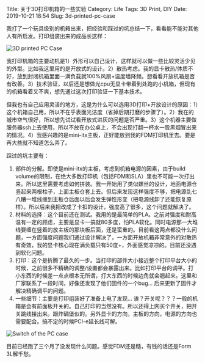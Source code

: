 Title: 关于3D打印机箱的一些实验
Category: Life
Tags: 3D Print, DIY
Date: 2019-10-21 18:54
Slug: 3d-printed-pc-case

我打了一个玩具级别的机箱出来，把经验和踩过的坑总结一下，看看能不能对其他人有所启发。打印组装出来的成品长这样：

![3D printed PC Case](/images/3dprint-pc-case-front.jpg)

我打印机箱的主要动机是1）外形可以自己设计，这样就可以做一些比较灵活少见的外型。比如我这里用的是开放式的设计。2）散热考虑。我的显卡散热/体质不好，放到封闭机箱里面一满负载就100%风扇+温度墙降频。想看看开放机箱是否有改善。3）技术验证，以后还是想做光cpu无显卡带着到处跑的小机箱，但现有的机箱看着又不爽，想先通过这次打印验证一下基本技术。

但我也有自己应用灵活的地方，这是为什么可以选用3D打印+开放设计的原因：1）这个机箱自己用，所以不在乎表面光洁度（省掉后期打磨的步骤了）。2）我在的城市空气很好，所以想先试试看开放式进灰的问题是否严重。3）这个机器主要做服务器ssh上去使用，所以不放在办公桌上，不会出现打翻一杯水一股黑烟冒出来的情况。4）我感兴趣的是mini-itx主板，正好能放到我的FDM打印机里去。要是再大些就不知道怎么弄了。

踩过的坑主要有：

1. 部件的分解。即使是mini-itx的主板，考虑到机箱电源的因素，由于build volume的限制，在绝大多数打印机（包括FDM和SLA）里也不可能一次打出来。所以这里需要考虑如何拼装。我一开始用了类似螺丝的设计，地面电源仓竖起来两根柱子，上面主板仓套上去。但后来发现这样强度不够，把电源乱七八糟一堆线缠到主板仓后面以后会发生弹性形变（把电源线卸了还能恢复原样）。所以后来我把改成了卡扣的设计，强度高了很多，这个问题就解决了。
2. 材料的选择：这个目前还在测试。我用的是最简单的PLA。之前对强度和耐高温有一定的顾虑，主要是显卡一搞就80多度，怕PLA软化。同时电源那一大堆线要缠在竖着的放主板的那块板后面，还是蛮重的。目前看这两点都没什么问题，一方面强度问题我们通过设计解决了，一方面开放机箱非常意外的对散热有奇效，我的显卡核心现在满负载只有50度+，外面感觉凉凉的。目前还没遇到软化问题。
3. 打印：这个是折腾了最久的一步。当打印的部件大小接近整个打印平台大小的时候，之前很多不精确的调整/设置都会暴露出来。比如打印平台的调平。打小东西的时候差一点点根本无所谓，打大东西的时候边角就会翘起来。这里和厂家联系了一段时间，好像还发现了他们固件的一个bug... 后来更新了固件才解决精确调平的问题。
4. 一些细节：主要是打印组装好了准备上电了发现... 诶？开关呢？？？一般的机箱是会有前面板开关的。自己打印的当然没有。所以还得上网买个开关，把开关跳线接出来。跟炸碉堡似的。另外显卡的方向，主板的方向，电源的方向也需要配合。搞不定的时候PCI-e延长线可解。

![Switch of the PC case](/images/3dprint-pc-case-start.jpg)

目前已经跑了三个月了没发现什么问题。感觉FDM还是糙，有钱的话还是Form 3L解千愁。